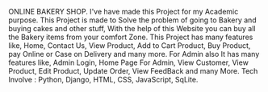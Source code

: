 ONLINE BAKERY SHOP.
I've have made this Project for my Academic purpose.
This Project is made to Solve the problem of going to Bakery and buying cakes and other stuff, With the help of this Website you can buy all the Bakery items from your comfort Zone.
This Project has many features like, Home, Contact Us, View Product, Add to Cart Product, Buy Product, pay Online or Case on Delivery and many more.
For Admin also It has many features like, Admin Login, Home Page For Admin, View Customer, View Product, Edit Product, Update Order, View FeedBack and many More.
Tech Involve : Python, Django, HTML, CSS, JavaScript, SqLite.
